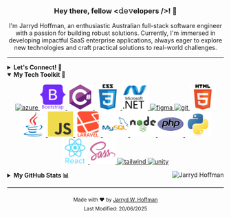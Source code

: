 <h3 align="center">Hey there, fellow <𝚍𝚎𝚟elopers />! 👋</h3>

<p align="center">
  I'm Jarryd Hoffman, an enthusiastic Australian full-stack software engineer with a passion for building robust solutions.
  Currently, I'm immersed in developing impactful SaaS enterprise applications, always eager to explore new technologies and craft practical solutions to real-world challenges.
</p>

---

<details>
  <summary>
    <b>Let's Connect! 🤝</b>
  </summary>
  <p align="center">
    <a href="https://codepen.io/jayaitch" target="_blank" rel="noreferrer">
      <img src="https://raw.githubusercontent.com/rahuldkjain/github-profile-readme-generator/master/src/images/icons/Social/codepen.svg" alt="jayaitch" height="60" width="60" />
    </a>
    <a href="https://linkedin.com/in/jarryd-hoffman-a85b94155" target="_blank" rel="noreferrer">
      <img src="https://raw.githubusercontent.com/rahuldkjain/github-profile-readme-generator/master/src/images/icons/Social/linked-in-alt.svg" alt="jarryd-hoffman-a85b94155" height="60" width="60" />
    </a>
    <a href="https://discord.gg/pbT7cQymdj" target="_blank" rel="noreferrer">
      <img src="https://raw.githubusercontent.com/rahuldkjain/github-profile-readme-generator/master/src/images/icons/Social/discord.svg" alt="pbT7cQymdj" height="60" width="60" />
    </a>
  </p>
</details>

<details open>
  <summary>
    <b>My Tech Toolkit 🚀</b>
  </summary>
  <p align="center">
    <a href="https://azure.microsoft.com/en-in/" target="_blank" rel="noreferrer">
      <img src="https://www.vectorlogo.zone/logos/microsoft_azure/microsoft_azure-icon.svg" alt="azure" width="60" height="60" />
    </a>
    <a href="https://getbootstrap.com" target="_blank" rel="noreferrer">
      <img src="https://raw.githubusercontent.com/devicons/devicon/master/icons/bootstrap/bootstrap-plain-wordmark.svg" alt="bootstrap" width="60" height="60" />
    </a>
    <a href="https://www.w3schools.com/cs/" target="_blank" rel="noreferrer">
      <img src="https://raw.githubusercontent.com/devicons/devicon/master/icons/csharp/csharp-original.svg" alt="csharp" width="60" height="60" />
    </a>
    <a href="https://www.w3schools.com/css/" target="_blank" rel="noreferrer">
      <img src="https://raw.githubusercontent.com/devicons/devicon/master/icons/css3/css3-original-wordmark.svg" alt="css3" width="60" height="60" />
    </a>
    <a href="https://dotnet.microsoft.com/" target="_blank" rel="noreferrer">
      <img src="https://raw.githubusercontent.com/devicons/devicon/master/icons/dot-net/dot-net-original-wordmark.svg" alt="dotnet" width="60" height="60" />
    </a>
    <a href="https://www.figma.com/" target="_blank" rel="noreferrer">
      <img src="https://www.vectorlogo.zone/logos/figma/figma-icon.svg" alt="figma" width="60" height="60" />
    </a>
    <a href="https://git-scm.com/" target="_blank" rel="noreferrer">
      <img src="https://www.vectorlogo.zone/logos/git-scm/git-scm-icon.svg" alt="git" width="60" height="60" />
    </a>
    <a href="https://www.w3.org/html/" target="_blank" rel="noreferrer">
      <img src="https://raw.githubusercontent.com/devicons/devicon/master/icons/html5/html5-original-wordmark.svg" alt="html5" width="60" height="60" />
    </a>
    <a href="https://www.java.com" target="_blank" rel="noreferrer">
      <img src="https://raw.githubusercontent.com/devicons/devicon/master/icons/java/java-original.svg" alt="java" width="60" height="60" />
    </a>
    <a href="https://developer.mozilla.org/en-US/docs/Web/JavaScript" target="_blank" rel="noreferrer">
      <img src="https://raw.githubusercontent.com/devicons/devicon/master/icons/javascript/javascript-original.svg" alt="javascript" width="60" height="60" />
    </a>
    <a href="https://laravel.com/" target="_blank" rel="noreferrer">
      <img src="https://raw.githubusercontent.com/devicons/devicon/master/icons/laravel/laravel-plain-wordmark.svg" alt="laravel" width="60" height="60" />
    </a>
    <a href="https://www.mysql.com/" target="_blank" rel="noreferrer">
      <img src="https://raw.githubusercontent.com/devicons/devicon/master/icons/mysql/mysql-original-wordmark.svg" alt="mysql" width="60" height="60" />
    </a>
    <a href="https://nodejs.org" target="_blank" rel="noreferrer">
      <img src="https://raw.githubusercontent.com/devicons/devicon/master/icons/nodejs/nodejs-original-wordmark.svg" alt="nodejs" width="60" height="60" />
    </a>
    <a href="https://www.php.net" target="_blank" rel="noreferrer">
      <img src="https://raw.githubusercontent.com/devicons/devicon/master/icons/php/php-original.svg" alt="php" width="60" height="60" />
    </a>
    <a href="https://www.python.org" target="_blank" rel="noreferrer">
      <img src="https://raw.githubusercontent.com/devicons/devicon/master/icons/python/python-original.svg" alt="python" width="60" height="60" />
    </a>
    <a href="https://reactjs.org/" target="_blank" rel="noreferrer">
      <img src="https://raw.githubusercontent.com/devicons/devicon/master/icons/react/react-original-wordmark.svg" alt="react" width="60" height="60" />
    </a>
    <a href="https://sass-lang.com" target="_blank" rel="noreferrer">
      <img src="https://raw.githubusercontent.com/devicons/devicon/master/icons/sass/sass-original.svg" alt="sass" width="60" height="60" />
    </a>
    <a href="https://tailwindcss.com/" target="_blank" rel="noreferrer">
      <img src="https://www.vectorlogo.zone/logos/tailwindcss/tailwindcss-icon.svg" alt="tailwind" width="60" height="60" />
    </a>
    <a href="https://unity.com/" target="_blank" rel="noreferrer">
      <img src="https://www.vectorlogo.zone/logos/unity3d/unity3d-icon.svg" alt="unity" width="60" height="60" />
    </a>
  </p>
</details>

<details>
  <summary>
    <b>My GitHub Stats 📊</b>
    <img align="right" src="https://komarev.com/ghpvc/?username=jarryd-w-hoffman&label=Profile%20views&color=0e75b6&style=flat" alt="Jarryd Hoffman" />
  </summary>
  <br />
  <p align="center">
    <a href="https://github.com/ryo-ma/github-profile-trophy">
      <img src="https://github-profile-trophy.vercel.app/?username=jarryd-w-hoffman" alt="jarryd-w-hoffman" />
    </a>
  </p>
  <p align="center">
    <img align="center" src="https://github-readme-stats.vercel.app/api/top-langs?username=jarryd-w-hoffman&show_icons=true&locale=en&layout=compact" alt="jarryd-w-hoffman" />
  </p>
  <div align="center">
    <p>
      <img align="center" src="https://github-readme-stats.vercel.app/api?username=jarryd-w-hoffman&show_icons=true&locale=en" alt="jarryd-w-hoffman" />
      <img align="center" src="https://github-readme-streak-stats.herokuapp.com/?user=jarryd-w-hoffman&" alt="jarryd-w-hoffman" />
    </p>
  </div>
</details>

---

<p align="center">
  <sub>Made with ❤️ by <a href="https://github.com/Jarryd-W-Hoffman">Jarryd W. Hoffman</a></sub>
  <br />
  <sub>Last Modified: 20/06/2025</sub>
</p>
